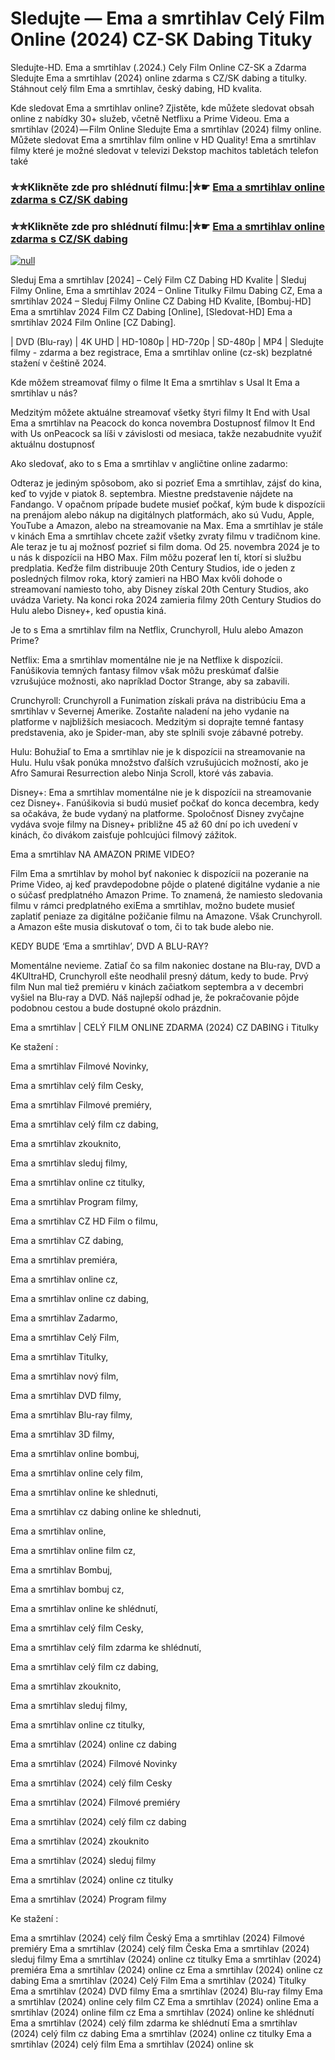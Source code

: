 # Sledujte — Ema a smrtihlav Celý Film Online (2024) CZ-SK Dabing Tituky

Sledujte-HD. Ema a smrtihlav (.2024.) Cely Film Online CZ-SK a Zdarma
Sledujte Ema a smrtihlav (2024) online zdarma s CZ/SK dabing a titulky. Stáhnout celý film Ema a smrtihlav, český dabing, HD kvalita.

Kde sledovat Ema a smrtihlav online? Zjistěte, kde můžete sledovat obsah online z nabídky 30+ služeb, včetně Netflixu a Prime Videou. Ema a smrtihlav (2024) — Film Online Sledujte Ema a smrtihlav (2024) filmy online. Můžete sledovat Ema a smrtihlav film online v HD Quality! Ema a smrtihlav filmy které je možné sledovat v televizi Dekstop machitos tabletách telefon také

### ✮✮Klikněte zde pro shlédnutí filmu:|✮☛ [Ema a smrtihlav online zdarma s CZ/SK dabing](https://bit.ly/ema-a-smrtihlav-cely-film-cz)

### ✮✮Klikněte zde pro shlédnutí filmu:|✮☛ [Ema a smrtihlav online zdarma s CZ/SK dabing](https://bit.ly/ema-a-smrtihlav-cely-film-cz)

[![null](https://static.wixstatic.com/media/855a25_043b5abeb4ae4d35ac003198e7fe56ed~mv2.gif)](https://bit.ly/ema-a-smrtihlav-cely-film-cz)

Sleduj Ema a smrtihlav [2024] – Celý Film CZ Dabing HD Kvalite | Sleduj Filmy Online, Ema a smrtihlav 2024 – Online Titulky Filmu Dabing CZ, Ema a smrtihlav 2024 – Sleduj Filmy Online CZ Dabing HD Kvalite, [Bombuj-HD] Ema a smrtihlav 2024 Film CZ Dabing [Online], [Sledovat-HD] Ema a smrtihlav 2024 Film Online [CZ Dabing].

| DVD (Blu-ray) | 4K UHD | HD-1080p | HD-720p | SD-480p | MP4 | Sledujte filmy - zdarma a bez registrace, Ema a smrtihlav online (cz-sk) bezplatné stažení v češtině 2024.

Kde môžem streamovať filmy o filme It Ema a smrtihlav s Usal It Ema a smrtihlav u nás?

Medzitým môžete aktuálne streamovať všetky štyri filmy It End with Usal Ema a smrtihlav na Peacock do konca novembra Dostupnosť filmov It End with Us onPeacock sa líši v závislosti od mesiaca, takže nezabudnite využiť aktuálnu dostupnosť

Ako sledovať, ako to s Ema a smrtihlav v angličtine online zadarmo:

Odteraz je jediným spôsobom, ako si pozrieť Ema a smrtihlav, zájsť do kina, keď to vyjde v piatok 8. septembra. Miestne predstavenie nájdete na Fandango. V opačnom prípade budete musieť počkať, kým bude k dispozícii na prenájom alebo nákup na digitálnych platformách, ako sú Vudu, Apple, YouTube a Amazon, alebo na streamovanie na Max. Ema a smrtihlav je stále v kinách Ema a smrtihlav chcete zažiť všetky zvraty filmu v tradičnom kine. Ale teraz je tu aj možnosť pozrieť si film doma. Od 25. novembra 2024 je to u nás k dispozícii na HBO Max. Film môžu pozerať len tí, ktorí si službu predplatia. Keďže film distribuuje 20th Century Studios, ide o jeden z posledných filmov roka, ktorý zamieri na HBO Max kvôli dohode o streamovaní namiesto toho, aby Disney získal 20th Century Studios, ako uvádza Variety. Na konci roka 2024 zamieria filmy 20th Century Studios do Hulu alebo Disney+, keď opustia kiná.

Je to s Ema a smrtihlav film na Netflix, Crunchyroll, Hulu alebo Amazon Prime?

Netflix: Ema a smrtihlav momentálne nie je na Netflixe k dispozícii. Fanúšikovia temných fantasy filmov však môžu preskúmať ďalšie vzrušujúce možnosti, ako napríklad Doctor Strange, aby sa zabavili.

Crunchyroll: Crunchyroll a Funimation získali práva na distribúciu Ema a smrtihlav v Severnej Amerike. Zostaňte naladení na jeho vydanie na platforme v najbližších mesiacoch. Medzitým si doprajte temné fantasy predstavenia, ako je Spider-man, aby ste splnili svoje zábavné potreby.

Hulu: Bohužiaľ to Ema a smrtihlav nie je k dispozícii na streamovanie na Hulu. Hulu však ponúka množstvo ďalších vzrušujúcich možností, ako je Afro Samurai Resurrection alebo Ninja Scroll, ktoré vás zabavia.

Disney+: Ema a smrtihlav momentálne nie je k dispozícii na streamovanie cez Disney+. Fanúšikovia si budú musieť počkať do konca decembra, kedy sa očakáva, že bude vydaný na platforme. Spoločnosť Disney zvyčajne vydáva svoje filmy na Disney+ približne 45 až 60 dní po ich uvedení v kinách, čo divákom zaisťuje pohlcujúci filmový zážitok.

Ema a smrtihlav NA AMAZON PRIME VIDEO?

Film Ema a smrtihlav by mohol byť nakoniec k dispozícii na pozeranie na Prime Video, aj keď pravdepodobne pôjde o platené digitálne vydanie a nie o súčasť predplatného Amazon Prime. To znamená, že namiesto sledovania filmu v rámci predplatného exiEma a smrtihlav, možno budete musieť zaplatiť peniaze za digitálne požičanie filmu na Amazone. Však Crunchyroll. a Amazon ešte musia diskutovať o tom, či to tak bude alebo nie.

KEDY BUDE ‘Ema a smrtihlav’, DVD A BLU-RAY?

Momentálne nevieme. Zatiaľ čo sa film nakoniec dostane na Blu-ray, DVD a 4KUltraHD, Crunchyroll ešte neodhalil presný dátum, kedy to bude. Prvý film Nun mal tiež premiéru v kinách začiatkom septembra a v decembri vyšiel na Blu-ray a DVD. Náš najlepší odhad je, že pokračovanie pôjde podobnou cestou a bude dostupné okolo prázdnin.

Ema a smrtihlav | CELÝ FILM ONLINE ZDARMA (2024) CZ DABING i Titulky

Ke stažení :

Ema a smrtihlav Filmové Novinky,

Ema a smrtihlav celý film Cesky,

Ema a smrtihlav Filmové premiéry,

Ema a smrtihlav celý film cz dabing,

Ema a smrtihlav zkouknito,

Ema a smrtihlav sleduj filmy,

Ema a smrtihlav online cz titulky,

Ema a smrtihlav Program filmy,

Ema a smrtihlav CZ HD Film o filmu,

Ema a smrtihlav CZ dabing,

Ema a smrtihlav premiéra,

Ema a smrtihlav online cz,

Ema a smrtihlav online cz dabing,

Ema a smrtihlav Zadarmo,

Ema a smrtihlav Celý Film,

Ema a smrtihlav Titulky,

Ema a smrtihlav nový film,

Ema a smrtihlav DVD filmy,

Ema a smrtihlav Blu-ray filmy,

Ema a smrtihlav 3D filmy,

Ema a smrtihlav online bombuj,

Ema a smrtihlav online cely film,

Ema a smrtihlav online ke shlednuti,

Ema a smrtihlav cz dabing online ke shlednuti,

Ema a smrtihlav online,

Ema a smrtihlav online film cz,

Ema a smrtihlav Bombuj,

Ema a smrtihlav bombuj cz,

Ema a smrtihlav online ke shlédnutí,

Ema a smrtihlav celý film Cesky,

Ema a smrtihlav celý film zdarma ke shlédnutí,

Ema a smrtihlav celý film cz dabing,

Ema a smrtihlav zkouknito,

Ema a smrtihlav sleduj filmy,

Ema a smrtihlav online cz titulky,

Ema a smrtihlav (2024) online cz dabing

Ema a smrtihlav (2024) Filmové Novinky

Ema a smrtihlav (2024) celý film Cesky

Ema a smrtihlav (2024) Filmové premiéry

Ema a smrtihlav (2024) celý film cz dabing

Ema a smrtihlav (2024) zkouknito

Ema a smrtihlav (2024) sleduj filmy

Ema a smrtihlav (2024) online cz titulky

Ema a smrtihlav (2024) Program filmy

Ke stažení :

Ema a smrtihlav (2024) celý film Český Ema a smrtihlav (2024) Filmové premiéry Ema a smrtihlav (2024) celý film Česka Ema a smrtihlav (2024) sleduj filmy Ema a smrtihlav (2024) online cz titulky Ema a smrtihlav (2024) premiéra Ema a smrtihlav (2024) online cz Ema a smrtihlav (2024) online cz dabing Ema a smrtihlav (2024) Celý Film Ema a smrtihlav (2024) Titulky Ema a smrtihlav (2024) DVD filmy Ema a smrtihlav (2024) Blu-ray filmy Ema a smrtihlav (2024) online cely film CZ Ema a smrtihlav (2024) online Ema a smrtihlav (2024) online film cz Ema a smrtihlav (2024) online ke shlédnutí Ema a smrtihlav (2024) celý film zdarma ke shlédnutí Ema a smrtihlav (2024) celý film cz dabing Ema a smrtihlav (2024) online cz titulky Ema a smrtihlav (2024) celý film Ema a smrtihlav (2024) online sk
